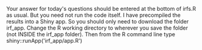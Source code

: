 Your answer for today's questions should be entered at the bottom of irfs.R as usual. But you need not run the code itself. I have precompiled the results into a Shiny app. So you should only need to download the folder irf_app. Change the R working directory to wherever you save the folder (not INSIDE the irf_app folder). Then from the R command line type shiny::runApp('irf_app/app.R')
